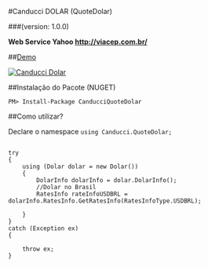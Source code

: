 #Canducci DOLAR (QuoteDolar) 

###(version: 1.0.0)


__Web Service Yahoo http://viacep.com.br/__

##[Demo](http://canduccipackages.apphb.com/#/)

[![Canducci Dolar](http://i666.photobucket.com/albums/vv25/netdragoon/1430207215_money-increase-64_zps3sjc4h5j.png)](https://www.nuget.org/packages/CanducciQuoteDolar/)

##Instalação do Pacote (NUGET)

```Csharp
PM> Install-Package CanducciQuoteDolar
```

##Como utilizar?

Declare o namespace `using Canducci.QuoteDolar;` 


```Csharp

try
{
    using (Dolar dolar = new Dolar())
    {
        DolarInfo dolarInfo = dolar.DolarInfo();
        //Dolar no Brasil
        RatesInfo rateInfoUSDBRL = dolarInfo.RatesInfo.GetRatesInfo(RatesInfoType.USDBRL);

    }
}
catch (Exception ex)
{

    throw ex;
}

```